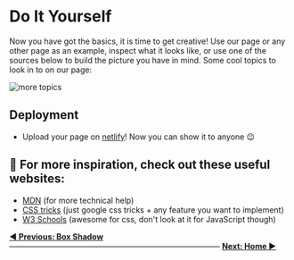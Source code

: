 # Do It Yourself

Now you have got the basics, it is time to get creative! Use our page or any other page as an example, inspect what it looks like, or use one of the sources below to build the picture you have in mind. Some cool topics to look in to on our page:

![more topics](https://cd.sseu.re/FireShot_Capture_1_-_Jane_Doe__-_file____Users_mimi_Code_Codaisseur_.png_2018-09-06_21-50-56.png)

## Deployment
* Upload your page on [netlify](https://app.netlify.com/drop)! Now you can show it to anyone 😉

## 📖  For more inspiration, check out these useful websites:

* [MDN](https://developer.mozilla.org/en-US/docs/Learn/CSS/Introduction_to_CSS) (for more technical help)
* [CSS tricks](https://css-tricks.com/) (just google css tricks + any feature you want to implement)
* [W3 Schools](https://www.w3schools.com/css/css_examples.asp) (awesome for css, don't look at it for JavaScript though)

**[◀ Previous: Box Shadow](https://github.com/Codaisseur/static-resume-page/blob/master/all-instructions/11-box-shadow.md)** ――――――――――――――――――――――――――― **[Next: Home ▶](https://github.com/Codaisseur/static-resume-page/tree/master/all-instructions)**
